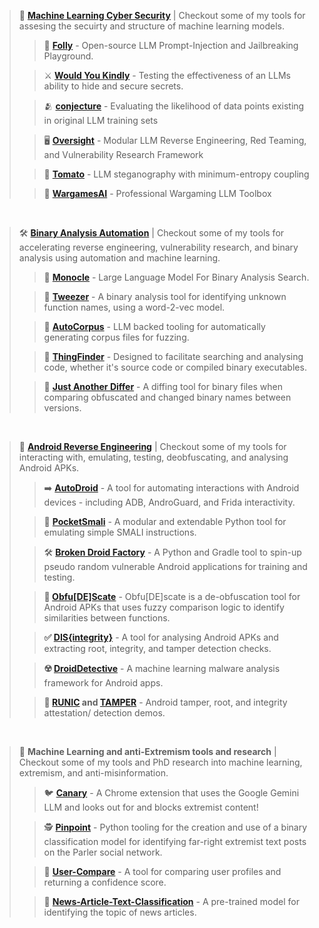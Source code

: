 > 🤖 **[Machine Learning Cyber Security](https://github.com/user1342/Awesome-LLM-Red-Teaming)** | 
> Checkout some of my tools for assesing the secuirty and structure of machine learning models.
> > 🏰 **[Folly](https://github.com/user1342/Folly)** - Open-source LLM Prompt-Injection and Jailbreaking Playground.
> 
> >⚔️ **[Would You Kindly](https://github.com/user1342/Would-You-Kindly)** - Testing the effectiveness of an LLMs ability to hide and secure secrets.
> 
> > 🫂 **[conjecture](https://github.com/user1342/conjecture)** - Evaluating the likelihood of data points existing in original LLM training sets
> 
> > 🖥️ **[Oversight](https://github.com/user1342/Oversight)** - Modular LLM Reverse Engineering, Red Teaming, and Vulnerability Research Framework
> 
> > 🍅 **[Tomato](https://github.com/user1342/Tomato)** - LLM steganography with minimum-entropy coupling
> 
>> 🎲 **[WargamesAI](https://github.com/user1342/WargamesAI)** - Professional Wargaming LLM Toolbox

<br>

> 🛠️ **[Binary Analysis Automation](https://github.com/user1342/Awesome-Binary-Analysis-Automation)** | 
> Checkout some of my tools for accelerating reverse engineering, vulnerability research, and binary analysis using automation and machine learning.
> > 🧐 **[Monocle](https://www.youtube.com/watch?v=Ekag3HKjjY0)** - Large Language Model For Binary Analysis Search.
> 
> > 🥢 **[Tweezer](https://www.youtube.com/watch?v=Ekag3HKjjY0)** - A binary analysis tool for identifying unknown function names, using a word-2-vec model.
> 
> > 🐇 **[AutoCorpus](https://github.com/user1342/AutoCorpus)** - LLM backed tooling for automatically generating corpus files for fuzzing.
>
> > 🔦 **[ThingFinder](https://github.com/user1342/ThingFinder)** - Designed to facilitate searching and analysing code, whether it's source code or compiled binary executables.
> 
> > 📁 **[Just Another Differ](https://github.com/user1342/Just-Another-Differ)** -  A diffing tool for binary files when comparing obfuscated and changed binary names between versions.

<br>

> 📱 **[Android Reverse Engineering](https://github.com/user1342/Awesome-Android-Reverse-Engineering)** | 
> Checkout some of my tools for interacting with, emulating, testing, deobfuscating, and analysing Android APKs. 
> > ➡️ **[AutoDroid](https://github.com/user1342/AutoDroid)** - A tool for automating interactions with Android devices - including ADB, AndroGuard, and Frida interactivity.
>  
> > 👝 **[PocketSmali](https://github.com/user1342/PocketSmali)** - A modular and extendable Python tool for emulating simple SMALI instructions.
>  
> > 🛠️ **[Broken Droid Factory](https://github.com/user1342/Broken-Droid-Factory)** - A Python and Gradle tool to spin-up pseudo random vulnerable Android applications for training and testing.
>  
> > **🫣 [Obfu[DE]Scate](https://github.com/user1342/Obfu-DE-Scate)** - Obfu[DE]scate is a de-obfuscation tool for Android APKs that uses fuzzy comparison logic to identify similarities between functions.
>  
> > **✅ [DIS{integrity}](https://github.com/user1342/DISintegrity)** - A tool for analysing Android APKs and extracting root, integrity, and tamper detection checks.
> 
> > **☢️ [DroidDetective](https://github.com/user1342/DroidDetective)** - A machine learning malware analysis framework for Android apps.
> 
> > **💾 [RUNIC](https://github.com/user1342/RUNIC) and [TAMPER](https://github.com/user1342/Tamper)** - Android tamper, root, and integrity attestation/ detection demos.

<br>

> 🔎 **Machine Learning and anti-Extremism tools and research** | 
> Checkout some of my tools and PhD research into machine learning, extremism, and anti-misinformation.
> > 🐦 **[Canary](https://github.com/CartographerLabs/Canary)** - A Chrome extension that uses the Google Gemini LLM and looks out for and blocks extremist content!
> 
> > 🕵️ **[Pinpoint](https://github.com/CartographerLabs/Pinpoint)** - Python tooling for the creation and use of a binary classification model for identifying far-right extremist text posts on the Parler social network.
>  
> > 👤 **[User-Compare](https://github.com/CartographerLabs/User-Compare)** - A tool for comparing user profiles and returning a confidence score.
>  
> > 📰 **[News-Article-Text-Classification](https://github.com/CartographerLabs/News-Article-Text-Classification)** - A pre-trained model for identifying the topic of news articles.

